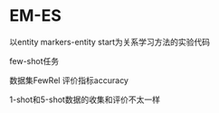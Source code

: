 # EM-ES
以entity markers-entity start为关系学习方法的实验代码

few-shot任务

数据集FewRel  评价指标accuracy

1-shot和5-shot数据的收集和评价不太一样



